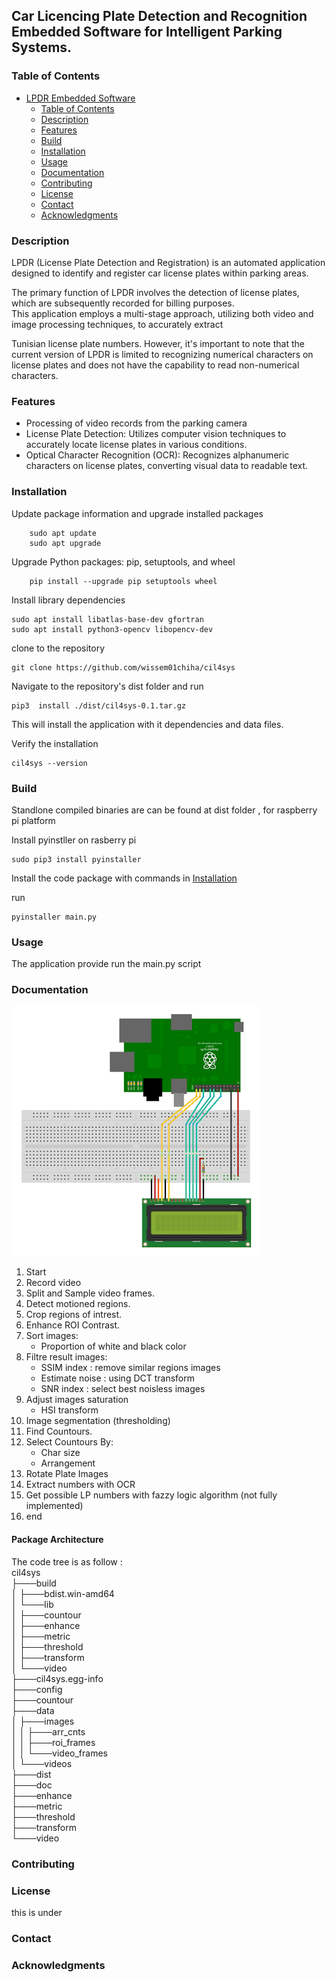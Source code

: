 ##  Car Licencing Plate Detection and Recognition  Embedded Software for Intelligent Parking Systems.




### Table of Contents

- [LPDR Embedded Software](#project-name)
  - [Table of Contents](#table-of-contents)
  - [Description](#description)
  - [Features](#features)
  - [Build](#Build)
  - [Installation][installation]
  - [Usage](#usage)
  - [Documentation](#documentation)
  - [Contributing](##contributing)
  - [License](#license)
  - [Contact](#contact)
  - [Acknowledgments](#acknowledgments)

### Description 
LPDR (License Plate Detection and Registration) is an automated application designed to identify and register car license plates within parking areas.  

 The primary function of LPDR involves the detection of license plates, which are subsequently recorded for billing purposes.  
This application employs a multi-stage approach, utilizing both video and image processing techniques, to accurately extract 

Tunisian license plate numbers. However, it's important to note that the current version of LPDR is limited to recognizing numerical characters on license plates and does not have the capability to read non-numerical characters. 
### Features 
- Processing of video records  from the parking camera
- License Plate Detection: Utilizes computer vision techniques to accurately locate license plates in various conditions.
- Optical Character Recognition (OCR): Recognizes alphanumeric characters on license plates, converting visual data to readable text.



###  Installation

Update package information and upgrade installed packages

        sudo apt update
        sudo apt upgrade

Upgrade Python packages: pip, setuptools, and wheel

        pip install --upgrade pip setuptools wheel

Install library dependencies 

    sudo apt install libatlas-base-dev gfortran
    sudo apt install python3-opencv libopencv-dev

clone to the repository 

    git clone https://github.com/wissem01chiha/cil4sys

Navigate to the repository's dist folder and run 

    pip3  install ./dist/cil4sys-0.1.tar.gz

This will install the application with it dependencies and data files.  

Verify the installation 

    cil4sys --version

### Build   
Standlone compiled binaries are can be found at dist folder , for raspberry pi  platform 

Install pyinstller on rasberry pi 

    sudo pip3 install pyinstaller  

Install the code package with commands in  [Installation][installation]

run   

    pyinstaller main.py

### Usage
The application provide 
run  the main.py script 
### Documentation 

![Local Image](doc/wiring.png)


1. Start
2. Record video 
3. Split and Sample video frames. 
4. Detect motioned regions.
5. Crop regions of intrest.
6. Enhance ROI Contrast. 
7. Sort images:
    - Proportion of white and black color
8. Filtre result images:  
    - SSIM index      : remove similar regions images
    - Estimate noise  : using DCT transform  
    - SNR index       : select best noisless images
9. Adjust images saturation
    - HSI transform 
10. Image segmentation (thresholding)
11. Find Countours.
12. Select Countours By: 
      - Char size
      - Arrangement
13. Rotate Plate Images
14. Extract numbers with OCR
15. Get possible LP numbers with fazzy logic 
    algorithm (not fully implemented)
16. end 


#### Package Architecture
The code tree is as follow :  
cil4sys      
├───build  
│   ├───bdist.win-amd64   
│   └───lib  
│       ├───countour  
│       ├───enhance  
│       ├───metric  
│       ├───threshold  
│       ├───transform  
│       └───video  
├───cil4sys.egg-info  
├───config  
├───countour  
├───data  
│   ├───images  
│   │   ├───arr_cnts  
│   │   ├───roi_frames  
│   │   └───video_frames  
│   └───videos  
├───dist  
├───doc  
├───enhance  
├───metric  
├───threshold  
├───transform  
└───video  
### Contributing 
### License
this is under 
### Contact
### Acknowledgments









 










 

[installation]: #installation